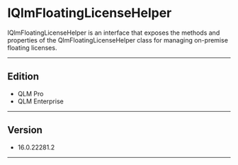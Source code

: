 # IQlmFloatingLicenseHelper

IQlmFloatingLicenseHelper is an interface that exposes the methods and properties of the QlmFloatingLicenseHelper class for managing on-premise floating licenses.

***

## Edition

* QLM Pro
* QLM Enterprise

***

## Version

* 16.0.22281.2

***

